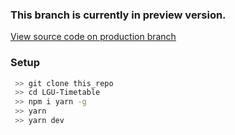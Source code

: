 ### This branch is currently in preview version.
[View source code on production branch](https://github.com/Zain-ul-din/LGU-Timetable/tree/production)


### Setup

```bash
 >> git clone this_repo
 >> cd LGU-Timetable
 >> npm i yarn -g
 >> yarn
 >> yarn dev
```
